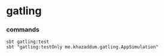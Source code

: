 # gatling

### commands

```
sbt gatling:test
sbt "gatling:testOnly me.khazaddum.gatling.AppSimulation"
```